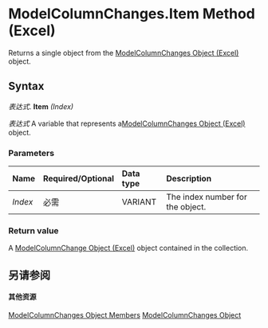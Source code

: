 
# ModelColumnChanges.Item Method (Excel)

Returns a single object from the [ModelColumnChanges Object (Excel)](4789114d-6bc4-9cfe-dcca-9a9b04280871.md) object.


## Syntax

 _表达式_. **Item** _(Index)_

 _表达式_ A variable that represents a[ModelColumnChanges Object (Excel)](4789114d-6bc4-9cfe-dcca-9a9b04280871.md) object.


### Parameters



|**Name**|**Required/Optional**|**Data type**|**Description**|
|:-----|:-----|:-----|:-----|
| _Index_|必需|VARIANT|The index number for the object.|

### Return value

A [ModelColumnChange Object (Excel)](5b7cb86d-744c-53ea-0fcf-79d2710baa37.md) object contained in the collection.


## 另请参阅


#### 其他资源


[ModelColumnChanges Object Members](http://msdn.microsoft.com/library/f5324b71-da79-2b8d-b293-7f4071204d6e%28Office.15%29.aspx)
[ModelColumnChanges Object](4789114d-6bc4-9cfe-dcca-9a9b04280871.md)